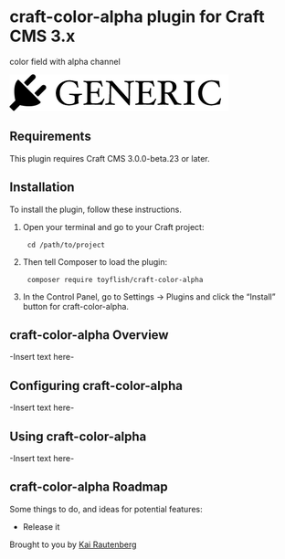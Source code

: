 # craft-color-alpha plugin for Craft CMS 3.x

color field with alpha channel

![Screenshot](resources/img/plugin-logo.png)

## Requirements

This plugin requires Craft CMS 3.0.0-beta.23 or later.

## Installation

To install the plugin, follow these instructions.

1. Open your terminal and go to your Craft project:

        cd /path/to/project

2. Then tell Composer to load the plugin:

        composer require toyflish/craft-color-alpha

3. In the Control Panel, go to Settings → Plugins and click the “Install” button for craft-color-alpha.

## craft-color-alpha Overview

-Insert text here-

## Configuring craft-color-alpha

-Insert text here-

## Using craft-color-alpha

-Insert text here-

## craft-color-alpha Roadmap

Some things to do, and ideas for potential features:

* Release it

Brought to you by [Kai Rautenberg](https://toylfish.com)
